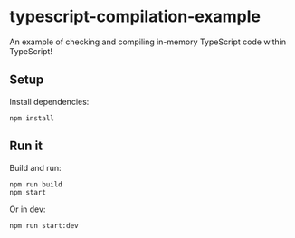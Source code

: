 # typescript-compilation-example

An example of checking and compiling in-memory TypeScript code within TypeScript!

## Setup

Install dependencies:

    npm install

## Run it

Build and run:

    npm run build
    npm start

Or in dev:

    npm run start:dev